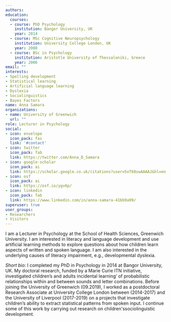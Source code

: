 ```yaml
---
authors:
education:
  courses:
  - course: PhD Psychology
    institution: Bangor University, UK
    year: 2014
  - course: MSc Cognitive Neuropsychology
    institution: University College London, UK
    year: 2008
  - course: BSc in Psychology
    institution: Aristotle University of Thessaloniki, Greece
    year: 2006
email: ""
interests:
- Spelling development
- Statistical learning
- Artificial language learning
- Dyslexia
- Sociolinguistics
- Bayes Factors
name: Anna Samara
organizations:
- name: University of Greenwich
  url: ""
role: Lecturer in Psychology
social:
- icon: envelope
  icon_pack: fas
  link: '#contact'
- icon: twitter
  icon_pack: fab
  link: https://twitter.com/Anna_D_Samara
- icon: google-scholar
  icon_pack: ai
  link: https://scholar.google.co.uk/citations?user=5xT68swAAAAJ&hl=en
- icon: osf
  icon_pack: ai
  link: https://osf.io/ygv6p/
- icon: linkedin
  icon_pack: fab
  link: https://www.linkedin.com/in/anna-samara-41bb9a99/
superuser: true
user_groups:
- Researchers
- Visitors
---
```

I am a Lecturer in Psychology at the School of Health Sciences, Greenwich University. I am interested in literacy and language development and use artificial learning methods to explore questions about how children learn aspects of written and spoken language. I am also interested in the underlying causes of literacy impairment, e.g., developmental dyslexia.


  *Short bio:* I completed my PhD in Psychology in 2014 at Bangor University, UK. My doctoral research, funded by a Marie Curie ITN initiative, investigated children’s and adults incidental learning’ of probabilistic relationships within and between sounds and letter combinations. Before joining the University of Greenwich (09.2019), I worked as a postdoctoral Research Associate at University College London between (2014-2017) and the University of Liverpool (2017-2019) on a projects that investigate children’s ability to extract statistical patterns from spoken input. I continue some of this work by carrying out research on children'ssociolinguistic development.